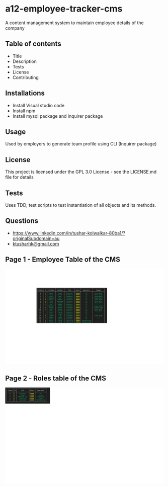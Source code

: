 # a12-employee-tracker-cms
A content management system to maintain employee details of the company

## Table of contents

- Title
- Description
- Tests
- License
- Contributing

## Installations

- Install Visual studio code
- Install npm
- Install mysql package and inquirer package

## Usage

Used by employers to generate team profile using CLI (Inquirer package)

## License

This project is licensed under the GPL 3.0 License - see the LICENSE.md file for details

## Tests

Uses TDD; test scripts to test instantiation of all objects and its methods.

## Questions

- https://www.linkedin.com/in/tushar-kolwalkar-80ba1/?originalSubdomain=au
- ktusharhk@gmail.com

## Page 1 - Employee Table of the CMS

![image](https://github.com/tushark-bootcamp/a12-employee-tracker-cms/blob/master/employeeTable.png)

## Page 2 - Roles table of the CMS 

![image](https://github.com/tushark-bootcamp/a12-employee-tracker-cms/blob/master/RolesTable.png)
